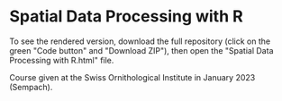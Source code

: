 # Spatial Data Processing with R

To see the rendered version, download the full repository (click on the green "Code button" and "Download ZIP"), then open the "Spatial Data Processing with R.html" file.

Course given at the Swiss Ornithological Institute in January 2023 (Sempach).
